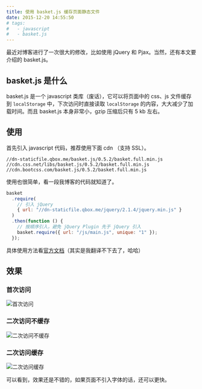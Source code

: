 ```yaml
---
title: 使用 basket.js 缓存页面静态文件
date: 2015-12-20 14:55:50
# tags:
#   - javascript
#   - basket.js
---
```


最近对博客进行了一次很大的修改，比如使用 jQuery 和 Pjax。当然，还有本文要介绍的 basket.js。<!--more-->

## basket.js 是什么

basket.js 是一个 javascript 类库（废话），它可以将页面中的 css、js 文件缓存到 `localStorage` 中，下次访问时直接读取 `localStorage` 的内容，大大减少了加载时间。而且 basket.js 本身非常小，gzip 压缩后只有 5 kb 左右。

## 使用

首先引入 javascript 代码，推荐使用下面 cdn （支持 SSL）。

```
//dn-staticfile.qbox.me/basket.js/0.5.2/basket.full.min.js
//cdn.css.net/libs/basket.js/0.5.2/basket.full.min.js
//cdn.bootcss.com/basket.js/0.5.2/basket.full.min.js
```

使用也很简单，看一段我博客的代码就知道了。

```javascript
basket
  .require(
    // 引入 jQuery
    { url: "//dn-staticfile.qbox.me/jquery/2.1.4/jquery.min.js" }
  )
  .then(function () {
    // 按顺序引入，避免 jQuery Plugin 先于 jQuery 引入
    basket.require({ url: "/js/main.js", unique: "1" });
  });
```

具体使用方法看[官方文档](http://addyosmani.com/basket.js/)（其实是我翻译不下去了，哈哈）

## 效果

### 首次访问

![首次访问](https://img.giuem-lb.washingpatrick.cn/20151220153403.png)

### 二次访问不缓存

![二次访问不缓存](https://img.giuem-lb.washingpatrick.cn/20151220153515.png)

### 二次访问缓存

![二次访问缓存](https://img.giuem-lb.washingpatrick.cn/20151220153602.png)

可以看到，效果还是不错的，如果页面不引入字体的话，还可以更快。
